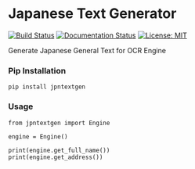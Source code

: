 # Japanese Text Generator

[![Build Status](https://travis-ci.org/nerophung/jpn-text-gen.svg?branch=develop)](https://travis-ci.org/nerophung/jpn-text-gen)
[![Documentation Status](https://readthedocs.org/projects/jpn-text-gen/badge/?version=latest)](https://jpn-text-gen.readthedocs.io/en/latest/?badge=latest)
[![License: MIT](https://img.shields.io/badge/License-MIT-yellow.svg)](https://github.com/nerophung/jpn-text-gen/blob/master/LICENSE.txt)

Generate Japanese General Text for OCR Engine

### Pip Installation

```
pip install jpntextgen
```

### Usage

```
from jpntextgen import Engine

engine = Engine()

print(engine.get_full_name())
print(engine.get_address())
```